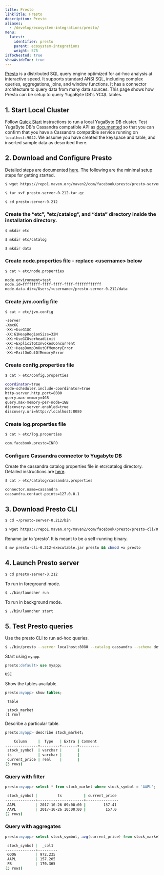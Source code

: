 ```yaml
---
title: Presto
linkTitle: Presto
description: Presto
aliases:
  - /develop/ecosystem-integrations/presto/
menu:
  latest:
    identifier: presto
    parent: ecosystem-integrations
    weight: 575
isTocNested: true
showAsideToc: true
---
```


[Presto](http://https://prestodb.io/) is a distributed SQL query engine optimized for ad-hoc analysis at interactive speed. It supports standard ANSI SQL, including complex queries, aggregations, joins, and window functions. It has a connector architecture to query data from many data sources.
This page shows how Presto can be setup to query YugaByte DB's YCQL tables.

## 1. Start Local Cluster

Follow [Quick Start](../../../quick-start/) instructions to run a local YugaByte DB cluster. Test YugaByte DB's Cassandra compatible API as [documented](../../../quick-start/test-cassandra/) so that you can confirm that you have a Cassandra compatible service running on `localhost:9042`. We assume you have created the keyspace and table, and inserted sample data as described there.

## 2. Download and Configure Presto
Detailed steps are documented [here](https://prestodb.io/docs/current/installation/deployment.html).
The following are the minimal setup steps for getting started.

```{.sh .copy .separator-dollar}
$ wget https://repo1.maven.org/maven2/com/facebook/presto/presto-server/0.212/presto-server-0.212.tar.gz
```

```{.sh .copy .separator-dollar}
$ tar xvf presto-server-0.212.tar.gz
```

```{.sh .copy .separator-dollar}
$ cd presto-server-0.212
```

### Create the “etc”, “etc/catalog”, and “data” directory inside the installation directory.

```{.sh .copy .separator-dollar}
$ mkdir etc
```

```{.sh .copy .separator-dollar}
$ mkdir etc/catalog
```

```{.sh .copy .separator-dollar}
$ mkdir data
```

### Create node.properties file - replace &lt;username&gt; below
```{.sh .copy .separator-dollar}
$ cat > etc/node.properties
```
```sh
node.environment=test
node.id=ffffffff-ffff-ffff-ffff-ffffffffffff
node.data-dir=/Users/<username>/presto-server-0.212/data
```

### Create jvm.config file
```{.sh .copy .separator-dollar}
$ cat > etc/jvm.config
```
```sh
-server
-Xmx6G
-XX:+UseG1GC
-XX:G1HeapRegionSize=32M
-XX:+UseGCOverheadLimit
-XX:+ExplicitGCInvokesConcurrent
-XX:+HeapDumpOnOutOfMemoryError
-XX:+ExitOnOutOfMemoryError
```

### Create config.properties file
```{.sh .copy .separator-dollar}
$ cat > etc/config.properties
```
```sh
coordinator=true
node-scheduler.include-coordinator=true
http-server.http.port=8080
query.max-memory=4GB
query.max-memory-per-node=1GB
discovery-server.enabled=true
discovery.uri=http://localhost:8080
```

### Create log.properties file
```{.sh .copy .separator-dollar}
$ cat > etc/log.properties
```
```sh
com.facebook.presto=INFO
```

### Configure Cassandra connector to Yugabyte DB

Create the cassandra catalog properties file in etc/catalog directory.
Detailed instructions are [here](https://prestodb.io/docs/current/connector/cassandra.html).

```{.sh .copy .separator-dollar}
$ cat > etc/catalog/cassandra.properties
```
```sh
connector.name=cassandra
cassandra.contact-points=127.0.0.1
```

## 3. Download Presto CLI

```{.sh .copy .separator-dollar}
$ cd ~/presto-server-0.212/bin
```
```{.sh .copy .separator-dollar}
$ wget https://repo1.maven.org/maven2/com/facebook/presto/presto-cli/0.212/presto-cli-0.212-executable.jar
```

Rename jar to ‘presto’. It is meant to be a self-running binary.

```{.sh .copy .separator-dollar}
$ mv presto-cli-0.212-executable.jar presto && chmod +x presto
```


## 4. Launch Presto server

```{.sh .copy .separator-dollar}
$ cd presto-server-0.212
```

To run in foreground mode.
```{.sh .copy .separator-dollar}
$ ./bin/launcher run       
```

To run in background mode.
```{.sh .copy .separator-dollar}
$ ./bin/launcher start  
```

## 5. Test Presto queries

Use the presto CLI to run ad-hoc queries. 

```{.sh .copy .separator-dollar}
$ ./bin/presto --server localhost:8080 --catalog cassandra --schema default
```

Start using `myapp`.

```{.sql .copy .separator-gt}
presto:default> use myapp;
```
```sh
USE
```

Show the tables available.

```{.sql .copy .separator-gt}
presto:myapp> show tables;
```
```
 Table
-------
 stock_market
(1 row)
```

Describe a particular table.

```{.sql .copy .separator-gt}
presto:myapp> describe stock_market;
```
```sh
    Column     |  Type   | Extra | Comment 
---------------+---------+-------+---------
 stock_symbol  | varchar |       |         
 ts            | varchar |       |         
 current_price | real    |       |         
(3 rows)
```

### Query with filter

```{.sql .copy .separator-gt}
presto:myapp> select * from stock_market where stock_symbol = 'AAPL';
```
```sh
 stock_symbol |         ts          | current_price 
--------------+---------------------+---------------
 AAPL         | 2017-10-26 09:00:00 |        157.41 
 AAPL         | 2017-10-26 10:00:00 |         157.0 
(2 rows)
```

### Query with aggregates

```{.sql .copy .separator-gt}
presto:myapp> select stock_symbol, avg(current_price) from stock_market group by stock_symbol;
```
```sh
 stock_symbol |  _col1  
--------------+---------
 GOOG         | 972.235 
 AAPL         | 157.205 
 FB           | 170.365 
(3 rows)
```


